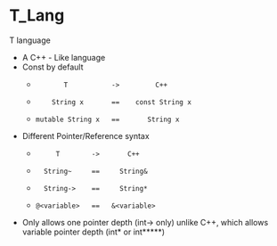 # T_Lang
T language
- A C++ - Like language
- Const by default
  -            T           ->         C++
  -         String x       ==    const String x
  -     mutable String x   ==       String x

- Different Pointer/Reference syntax
  -          T        ->       C++
  -       String~     ==     String&
  -       String->    ==     String*
  -     @<variable>   ==   &<variable>
- Only allows one pointer depth (int-> only) unlike C++, which allows variable pointer depth (int* or int*****)
